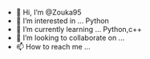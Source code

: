 - 👋 Hi, I’m @Zouka95
- 👀 I’m interested in ... Python
- 🌱 I’m currently learning ... Python,c++
- 💞️ I’m looking to collaborate on ...
- 📫 How to reach me ...

<!---
Zouka95/Zouka95 is a ✨ special ✨ repository because its `README.md` (this file) appears on your GitHub profile.
You can click the Preview link to take a look at your changes.
--->
